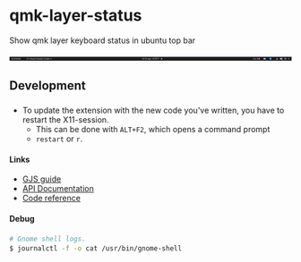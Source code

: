 # qmk-layer-status
Show qmk layer keyboard status in ubuntu top bar

![img](https://github.com/emielvanseveren/qmk-layer-status/blob/master/images/screenshot.png)

## Development


###
- To update the extension with the new code you've written, you have to restart the X11-session.
  - This can be done with `ALT+F2`, which opens a command prompt
  - `restart` or `r`.

#### Links
- [GJS guide](https://gjs.guide/guides)
- [API Documentation](https://gjs-docs.gnome.org/)
- [Code reference](https://sourcegraph.com/github.com/AnarchyLinux/installer/-/blob/extra/desktop/Anarchy-gnome/.local/share/gnome-shell/extensions/CoverflowAltTab@palatis.blogspot.com)

#### Debug
```bash
# Gnome shell logs.
$ journalctl -f -o cat /usr/bin/gnome-shell
```
